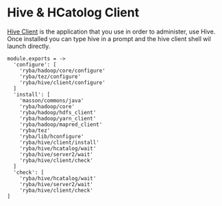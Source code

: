 
# Hive & HCatolog Client
[Hive Client](https://cwiki.apache.org/confluence/display/Hive/HiveClient) is the application that you use in order to administer, use Hive.
Once installed you can type hive in a prompt and the hive client shell wil launch directly.

    module.exports = ->
      'configure': [
        'ryba/hadoop/core/configure'
        'ryba/tez/configure'
        'ryba/hive/client/configure'
      ]
      'install': [
        'masson/commons/java'
        'ryba/hadoop/core'
        'ryba/hadoop/hdfs_client'
        'ryba/hadoop/yarn_client'
        'ryba/hadoop/mapred_client'
        'ryba/tez'
        'ryba/lib/hconfigure'
        'ryba/hive/client/install'
        'ryba/hive/hcatalog/wait'
        'ryba/hive/server2/wait'
        'ryba/hive/client/check'
      ]
      'check': [    
        'ryba/hive/hcatalog/wait'
        'ryba/hive/server2/wait'
        'ryba/hive/client/check'
    ]
